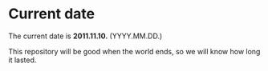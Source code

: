 # Current date

The current date is **2011.11.10.** (YYYY.MM.DD.)

This repository will be good when the world ends, so we will know how long it lasted.